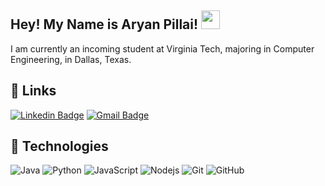 ## Hey! My Name is Aryan Pillai! <img src="https://raw.githubusercontent.com/aemmadi/aemmadi/master/wave.gif" width="30">

I am currently an incoming student at Virginia Tech, majoring in Computer Engineering, in Dallas, Texas.

## 🔗  Links

[![Linkedin Badge](https://img.shields.io/badge/-apillai2701-blue?style=flat-square&logo=Linkedin&logoColor=white&link=https://www.linkedin.com/in/apillai2701/)](https://www.linkedin.com/in/apillai2701/)
[![Gmail Badge](https://img.shields.io/badge/-aryanpillai2701@gmail.com-c14438?style=flat-square&logo=Gmail&logoColor=white&link=mailto:aryanpillai2701@gmail.com)](mailto:aryanpillai2701@gmail.com)

## 🤖  Technologies

![Java](https://img.shields.io/badge/-java-E34A86?style=flat-square&logo=java)
![Python](https://img.shields.io/badge/-Python-black?style=flat-square&logo=Python)
![JavaScript](https://img.shields.io/badge/-JavaScript-black?style=flat-square&logo=javascript)
![Nodejs](https://img.shields.io/badge/-Nodejs-black?style=flat-square&logo=Node.js)
![Git](https://img.shields.io/badge/-Git-black?style=flat-square&logo=git)
![GitHub](https://img.shields.io/badge/-GitHub-181717?style=flat-square&logo=github)


